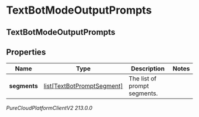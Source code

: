 # TextBotModeOutputPrompts

## TextBotModeOutputPrompts

## Properties

|Name | Type | Description | Notes|
|------------ | ------------- | ------------- | -------------|
| **segments** | [list[TextBotPromptSegment]](TextBotPromptSegment) | The list of prompt segments. | |



_PureCloudPlatformClientV2 213.0.0_
